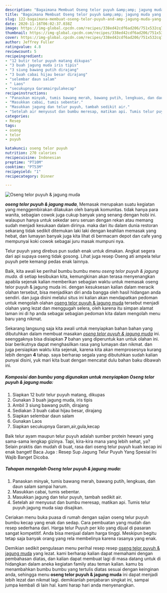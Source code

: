 ```yaml
---
description: "Bagaimana Membuat Oseng telor puyuh &amp;amp; jagung muda yang praktis"
title: "Bagaimana Membuat Oseng telor puyuh &amp;amp; jagung muda yang praktis"
slug: 122-bagaimana-membuat-oseng-telor-puyuh-and-amp-jagung-muda-yang-praktis
date: 2020-11-16T06:02:37.038Z
image: https://img-global.cpcdn.com/recipes/338ed42cdf6ad206/751x532cq70/oseng-telor-puyuh-jagung-muda-foto-resep-utama.jpg
thumbnail: https://img-global.cpcdn.com/recipes/338ed42cdf6ad206/751x532cq70/oseng-telor-puyuh-jagung-muda-foto-resep-utama.jpg
cover: https://img-global.cpcdn.com/recipes/338ed42cdf6ad206/751x532cq70/oseng-telor-puyuh-jagung-muda-foto-resep-utama.jpg
author: Jeffrey Fuller
ratingvalue: 4.8
reviewcount: 5
recipeingredient:
- "12 butir telur puyuh matang dikupas"
- "3 buah jagung muda iris tipis"
- "3 siung bawang putih dirajang"
- "3 buah cabai hijau besar dirajang"
- "selembar daun salam"
- " Laos"
- "secukupnya Garamairgulakecap"
recipeinstructions:
- "Panaskan minyak, tumis bawang merah, bawang putih, lengkuas, dan daun salam sampai harum."
- "Masukkan cabai, tumis sebentar."
- "Masukkan jagung dan telur puyuh, tambah sedikit air."
- "Setelah air menyusut dan bumbu meresap, matikan api. Tumis telur puyuh jagung muda siap disajikan."
categories:
- Resep
tags:
- oseng
- telor
- puyuh

katakunci: oseng telor puyuh 
nutrition: 270 calories
recipecuisine: Indonesian
preptime: "PT10M"
cooktime: "PT53M"
recipeyield: "1"
recipecategory: Dinner

---
```



![Oseng telor puyuh &amp; jagung muda](https://img-global.cpcdn.com/recipes/338ed42cdf6ad206/751x532cq70/oseng-telor-puyuh-jagung-muda-foto-resep-utama.jpg)

<b><i>oseng telor puyuh &amp; jagung muda</i></b>, Memasak merupakan suatu kegiatan yang menggembirakan dilakukan oleh banyak komunitas. tidak hanya para wanita, sebagian cowok juga cukup banyak yang senang dengan hobi ini. walaupun hanya untuk sekedar seru seruan dengan rekan atau memang sudah menjadi kesukaan dalam dirinya. maka dari itu dalam dunia restoran sekarang tidak sedikit ditemukan laki laki dengan keahlian memasak yang hebat, dan lumayan banyak juga kita lihat di bermacam depot dan cafe yang mempunyai koki cowok sebagai juru masak mumpuni nya.

Telur puyuh yang direbus pun sudah enak untuk dimakan. Angkat segera dari api supaya oseng tidak gosong. Lihat juga resep Oseng ati ampela telur puyuh pete kemangi pedas enak lainnya.

Baik, kita awali ke perihal bumbu bumbu menu <i>oseng telor puyuh &amp; jagung muda</i>. di setiap kesibukan kita, kemungkinan akan terasa menyenangkan apabila sejenak kalian memberikan sebagian waktu untuk memasak oseng telor puyuh &amp; jagung muda ini. dengan kesuksesan kalian dalam meracik olahan tersebut, bisa menjadikan diri anda bangga oleh hasil hidangan anda sendiri. dan juga disini melalui situs ini kalian akan mendapatkan pedoman untuk mengolah olahan <u>oseng telor puyuh &amp; jagung muda</u> tersebut menjadi olahan yang lezat dan menggugah selera, oleh karena itu simpan alamat laman ini di hp anda sebagai sebagian pedoman kita dalam mengolah menu baru yang nikmat.


Sekarang langsung saja kita awali untuk menyiapkan bahan bahan yang dibutuhkan dalam membuat masakan <u><i>oseng telor puyuh &amp; jagung muda</i></u> ini. seenggaknya bisa disiapkan <b>7</b> bahan yang diperuntuk kan untuk olahan ini. biar berikutnya dapat menghasilkan rasa yang lumayan dan nikmat. dan juga persiapkan waktu kita sejenak, karena kita akan memprosesnya kurang lebih dengan <b>4</b> tahap. saya berharap segala yang dibutuhkan sudah kalian punyai disini, yuk mari kita buat dengan mencatat dulu bahan baku dibawah ini.

<!--inarticleads1-->

##### Komposisi dan bumbu yang digunakan untuk menyiapkan Oseng telor puyuh &amp; jagung muda:

1. Siapkan 12 butir telur puyuh matang, dikupas
1. Gunakan 3 buah jagung muda, iris tipis
1. Ambil 3 siung bawang putih, dirajang
1. Sediakan 3 buah cabai hijau besar, dirajang
1. Siapkan selembar daun salam
1. Gunakan  Laos
1. Siapkan secukupnya Garam,air,gula,kecap


Baik telur ayam maupun telur puyuh adalah sumber protein hewani yang sama-sama lengkap gizinya. Tapi, kira-kira mana yang lebih sehat, ya? Selain praktis dan mudah di buat, rasa dari oseng telur puyuh kuah kecap ini enak banget! Baca Juga : Resep Sup Jagung Telur Puyuh Yang Spesial Ini Wajib Banget Dicoba. 

<!--inarticleads2-->

##### Tahapan mengolah Oseng telor puyuh &amp; jagung muda:

1. Panaskan minyak, tumis bawang merah, bawang putih, lengkuas, dan daun salam sampai harum.
1. Masukkan cabai, tumis sebentar.
1. Masukkan jagung dan telur puyuh, tambah sedikit air.
1. Setelah air menyusut dan bumbu meresap, matikan api. Tumis telur puyuh jagung muda siap disajikan.


Ceriakan menu buka puasa di rumah dengan sajian oseng telur puyuh bumbu kecap yang enak dan sedap. Cara pembuatan yang mudah dan resep sederhana dari. Harga telur Puyuh per kilo yang dijual di pasaran sangat kompetitif. Anda bisa menjual dalam harga tinggi. Meskipun begitu tetap saja banyak orang yang rela membelinya karena rasanya yang enak. 

Demikian sedikit pengulasan menu perihal resep resep <u>oseng telor puyuh &amp; jagung muda</u> yang lezat. kami berharap kalian dapat memahami dengan pembahasan diatas, dan kalian dapat membuat lagi di masa datang untuk di hidangkan dalam aneka kegiatan family atau teman kalian. kamu bs menambahkan bumbu bumbu yang tertulis diatas sesuai dengan keinginan anda, sehingga menu <b>oseng telor puyuh &amp; jagung muda</b> ini dapat menjadi lebih lezat dan nikmat lagi. demikianlah penjabaran singkat ini, sampai jumpa kembali di lain hal. kami harap hari anda menyenangkan.

